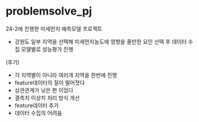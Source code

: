 # problemsolve_pj
24-2에 진행한 미세먼지 예측모델 프로젝트 

- 강원도 일부 지역을 선택해 미세먼지농도에 영향을 줄만한 요인 선택 후 데이터 수집 모델별로 성능평가 진행


(후기)
- 각 지역별이 아니라 여러개 지역을 한번에 진행
- feature데이터의 질이 떨어졋다
- 상관관계가 낮은 편 이었다
- 결측치 이상치 처리 방식 개선
- feature데이터 추가
- 데이터 수집의 어려움


